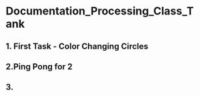# Documentation_Processing_Class_Tank
## 1. First Task - Color Changing Circles 

## 2.Ping Pong for 2

## 3.
